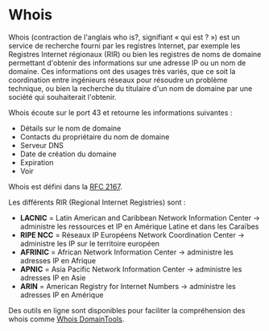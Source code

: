 # Whois

Whois (contraction de l'anglais who is?, signifiant « qui est ? ») est un service de recherche fourni par les registres Internet, par exemple les Registres Internet régionaux (RIR) ou bien les registres de noms de domaine permettant d'obtenir des informations sur une adresse IP ou un nom de domaine. Ces informations ont des usages très variés, que ce soit la coordination entre ingénieurs réseaux pour résoudre un problème technique, ou bien la recherche du titulaire d'un nom de domaine par une société qui souhaiterait l'obtenir.

Whois écoute sur le port 43 et retourne les informations suivantes :

* Détails sur le nom de domaine
* Contacts du propriétaire du nom de domaine
* Serveur DNS
* Date de création du domaine
* Expiration
* Voir 

Whois est défini dans la [RFC 2167](https://tools.ietf.org/html/rfc2167).

Les différents RIR (Regional Internet Registries) sont :

* **LACNIC** = Latin American and Caribbean Network Information Center -> administre les ressources et IP en Amérique Latine et dans les Caraïbes
* **RIPE NCC** = Réseaux IP Européens Network Coordination Center -> administre les IP sur le territoire européen
* **AFRINIC** = African Network Information Center -> administre les adresses IP en Afrique
* **APNIC** = Asia Pacific Network Information Center -> administre les adresses IP en Asie
* **ARIN** = American Registry for Internet Numbers -> administre les adresses IP en Amérique

Des outils en ligne sont disponibles pour faciliter la compréhension des whois comme [Whois DomainTools](http://whois.domaintools.com).